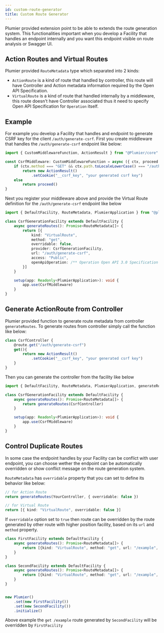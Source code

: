 ```yaml
---
id: custom-route-generator
title: Custom Route Generator
---
```


Plumier provided extension point to be able to extends the route generation system. This functionalities important when you develop a Facility that handles an endpoint internally and you want this endpoint visible on route analysis or Swagger UI.

## Action Routes and Virtual Routes
Plumier provided `RouteMetadata` type which separated into 2 kinds:  
* `ActionRoute` is a kind of route that handled by controller, this route will have Controller and Action metadata information required by the Open API Specification.
* `VirtualRoute` is a kind of route that handled internally by a middleware, this route doesn't have Controller associated thus it need to specify Open API Specification for `Operation` itself. 

## Example
For example you develop a Facility that handles and endpoint to generate CSRF key for the client `/auth/generate-csrf`. First you create middleware that handles the `/auth/generate-csrf` endpoint like below:

```typescript 
import { CustomMiddlewareFunction, ActionResult } from "@Plumier/core"

const CsrfMiddleware: CustomMiddlewareFunction = async ({ ctx, proceed }) => {
    if (ctx.method === "GET" && ctx.path.toLocaleLowerCase() === "/auth/generate-csrf") 
        return new ActionResult()
            .setCookie("__csrf_key", "your generated csrf key")
    else
        return proceed()
}
```

Next you register your middleware above and provide the Virtual Route definition for the `/auth/generate-csrf` endpoint like below

```typescript
import { DefaultFacility, RouteMetadata, PlumierApplication } from "@plumier/core"

class CsrfGenerationFacility extends DefaultFacility {
    async generateRoutes(): Promise<RouteMetadata[]> {
        return [{
            kind: "VirtualRoute",
            method: "get",
            overridable: false,
            provider: CsrfGenerationFacility,
            url: "/auth/generate-csrf",
            access: "Public",
            openApiOperation: /** Operation Open API 3.0 Specification **/
        }]
    }

    setup(app: Readonly<PlumierApplication>): void {
        app.use(CsrfMiddleware)
    }
}
```

## Generate ActionRoute from Controller 
Plumier provided function to generate route metadata from controller `generateRoutes`. To generate routes from controller simply call the function like below: 

```typescript
class CsrfController {
    @route.get("/auth/generate-csrf")
    get(){
        return new ActionResult()
            .setCookie("__csrf_key", "your generated csrf key")
    }
}
```

Then you can generate the controller from the facility like below 

```typescript
import { DefaultFacility, RouteMetadata, PlumierApplication, generateRoutes } from "@plumier/core"

class CsrfGenerationFacility extends DefaultFacility {
    async generateRoutes(): Promise<RouteMetadata[]> {
        return generateRoutes(CsrfController)
    }

    setup(app: Readonly<PlumierApplication>): void {
        app.use(CsrfMiddleware)
    }
}
```

## Control Duplicate Routes
In some case the endpoint handles by your Facility can be conflict with user endpoint, you can choose wether the endpoint can be automatically overridden or show conflict message on the route generation system. 

`RouteMetadata` has `overridable` property that you can set to define its behavior like below: 

```typescript 
// for Action Route
return generateRoutes(YourController, { overridable: false })

// for Virtual Route 
return [{ kind: "VirtualRoute", overridable: false }]
```

If `overridable` option set to `true` then route can be overridden by the route generated by other route with higher position facility, based on its `url` and `method` property.


```typescript
class FirstFacility extends DefaultFacility {
    async generateRoutes(): Promise<RouteMetadata[]> {
        return [{kind: "VirtualRoute", method: "get", url: "/example", provider:FirstFacility }]
    }
}

class SecondFacility extends DefaultFacility {
    async generateRoutes(): Promise<RouteMetadata[]> {
        return [{kind: "VirtualRoute", method: "get", url: "/example", provider:FirstFacility, overridable: true }]
    }
}


new Plumier()
    .set(new FirstFacility())
    .set(new SecondFacility())
    .initialize()
```

Above example the `get /example` route generated by `SecondFacility` will be overridden by `FirstFacility`
